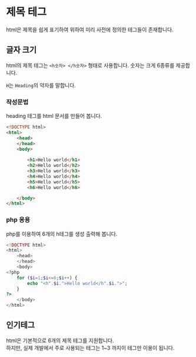 # 제목 테그
html은 제목을 쉽게 표기하여 위하여 미리 사전에 정의한 테그들이 존재합니다.

## 글자 크기
html의 제목 테그는 `<h숫자> </h숫자>` 형태로 사용합니다. 숫자는 크게 6종류를 제공합니다.

`H`는 `Heading`의 약자를 말합니다.

### 작성문법
heading 테그를 html 문서를 만들어 봅니다.

```html
<!DOCTYPE html>
<html>
    <head> 
    </head>
    <body>
        
        <h1>Hello world</h1>
        <h2>Hello world</h2>
        <h3>Hello world</h3>
        <h4>Hello world</h4>
        <h5>Hello world</h5>
        <h6>Hello world</h6>

    </body>
</html>
```

### php 응용
php를 이용하여 6개의 h테그를 생성 출력해 봅니다.

```php
<!DOCTYPE html>
<html>
    <head> 
    </head>
    <body>
<?php 
    for ($i=1;$i<=6;$i++) {
        echo "<h".$i.">Hello world</h".$i.">";
    }
?>
    </body>
</html>
```

## 인기테그
html은 기본적으로 6개의 제목 테그를 지원합니다.  
하지만, 실제 개발에서 주로 사용되는 테그는 1~3 까지이 테그만 이용이 됩니다.
